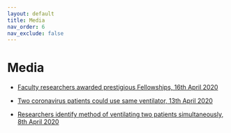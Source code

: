 ```yaml
---
layout: default
title: Media
nav_order: 6
nav_exclude: false
---
```


# Media

* [Faculty researchers awarded prestigious Fellowships, 16th April 2020](https://www.kcl.ac.uk/news/faculty-researchers-awarded-prestigious-fellowships)

* [Two coronavirus patients could use same ventilator, 13th April 2020](https://www.citymatters.london/two-coronavirus-patients-use-ventilator/)

* [Researchers identify method of ventilating two patients simultaneously, 8th April 2020](https://www.kcl.ac.uk/news/researchers-identify-method-of-ventilating-two-patients-simultaneously)

